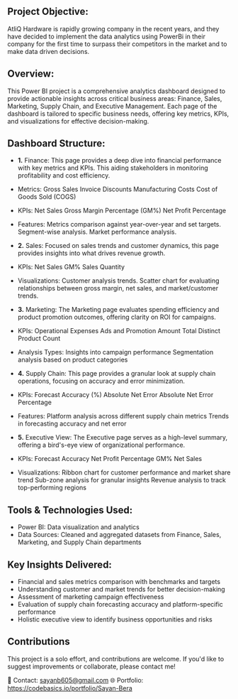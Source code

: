 
## Project Objective:
AtliQ Hardware is rapidly growing company in the recent years, and they have decided to implement the data analytics using PowerBi in their company for the first time to surpass their competitors in the market and to make data driven decisions.


## Overview:
This Power BI project is a comprehensive analytics dashboard designed to provide actionable insights across critical business areas: Finance, Sales, Marketing, Supply Chain, and Executive Management. Each page of the dashboard is tailored to specific business needs, offering key metrics, KPIs, and visualizations for effective decision-making.


## Dashboard Structure:
 
- **1.** Finance:
    This page provides a deep dive into financial performance with key metrics and KPIs. This aiding stakeholders in monitoring profitability and cost efficiency.
    
-   Metrics:
    Gross Sales
    Invoice Discounts
    Manufacturing Costs
    Cost of Goods Sold (COGS)

-   KPIs:
    Net Sales
    Gross Margin Percentage (GM%)
    Net Profit Percentage

-   Features:
    Metrics comparison against year-over-year and set targets.
    Segment-wise analysis.
    Market performance analysis.


- **2.** Sales:
    Focused on sales trends and customer dynamics, this page provides insights into what drives revenue growth.

-   KPIs:
    Net Sales
    GM%
    Sales Quantity

-   Visualizations:
    Customer analysis trends.
    Scatter chart for evaluating relationships between gross margin, net sales, and market/customer trends.


- **3.** Marketing:
    The Marketing page evaluates spending efficiency and product promotion outcomes, offering clarity on ROI for campaigns.

-   KPIs:
    Operational Expenses
    Ads and Promotion Amount
    Total Distinct Product Count

-   Analysis Types:
    Insights into campaign performance
    Segmentation analysis based on product categories


- **4.** Supply Chain:
    This page provides a granular look at supply chain operations, focusing on accuracy and error minimization.

-   KPIs:
    Forecast Accuracy (%)
    Absolute Net Error
    Absolute Net Error Percentage

-   Features:
    Platform analysis across different supply chain metrics
    Trends in forecasting accuracy and net error


- **5.** Executive View:
    The Executive page serves as a high-level summary, offering a bird's-eye view of organizational performance.

-   KPIs:
    Forecast Accuracy
    Net Profit Percentage
    GM%
    Net Sales

-   Visualizations:
    Ribbon chart for customer performance and market share trend
    Sub-zone analysis for granular insights
    Revenue analysis to track top-performing regions


## Tools & Technologies Used:
- Power BI: Data visualization and analytics
- Data Sources: Cleaned and aggregated datasets from Finance, Sales, Marketing, and Supply Chain departments


## Key Insights Delivered:
- Financial and sales metrics comparison with benchmarks and targets
- Understanding customer and market trends for better decision-making
- Assessment of marketing campaign effectiveness
- Evaluation of supply chain forecasting accuracy and platform-specific performance
- Holistic executive view to identify business opportunities and risks


## Contributions
This project is a solo effort, and contributions are welcome. If you'd like to suggest improvements or collaborate, please contact me!


📧 Contact: sayanb605@gmail.com
🌐 Portfolio: https://codebasics.io/portfolio/Sayan-Bera
        
